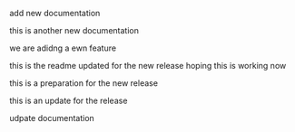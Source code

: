 add new documentation

this is another new documentation

we are adidng a ewn feature

this is the readme updated for the new release
hoping this is working now

this is a preparation for the new release

this is an update for the release

udpate documentation